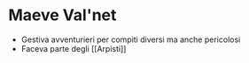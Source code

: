 # Maeve Val'net
- Gestiva avventurieri per compiti diversi ma anche pericolosi
- Faceva parte degli [[Arpisti]]